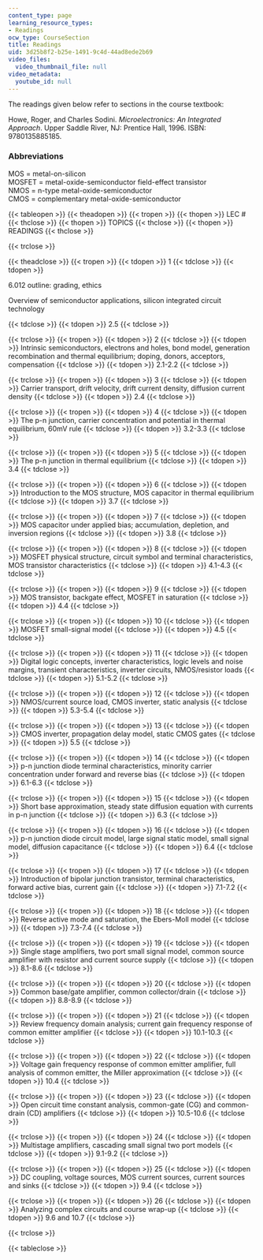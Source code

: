 ```yaml
---
content_type: page
learning_resource_types:
- Readings
ocw_type: CourseSection
title: Readings
uid: 3d25b8f2-b25e-1491-9c4d-44ad8ede2b69
video_files:
  video_thumbnail_file: null
video_metadata:
  youtube_id: null
---
```


The readings given below refer to sections in the course textbook:

Howe, Roger, and Charles Sodini. _Microelectronics: An Integrated Approach_. Upper Saddle River, NJ: Prentice Hall, 1996. ISBN: 9780135885185.

### Abbreviations

MOS = metal-on-silicon  
MOSFET = metal-oxide-semiconductor field-effect transistor  
NMOS = n-type metal-oxide-semiconductor  
CMOS = complementary metal-oxide-semiconductor

{{< tableopen >}}
{{< theadopen >}}
{{< tropen >}}
{{< thopen >}}
LEC #
{{< thclose >}}
{{< thopen >}}
TOPICS
{{< thclose >}}
{{< thopen >}}
READINGS
{{< thclose >}}

{{< trclose >}}

{{< theadclose >}}
{{< tropen >}}
{{< tdopen >}}
1
{{< tdclose >}}
{{< tdopen >}}


6.012 outline: grading, ethics

Overview of semiconductor applications, silicon integrated circuit technology


{{< tdclose >}}
{{< tdopen >}}
2.5
{{< tdclose >}}

{{< trclose >}}
{{< tropen >}}
{{< tdopen >}}
2
{{< tdclose >}}
{{< tdopen >}}
Intrinsic semiconductors, electrons and holes, bond model, generation recombination and thermal equilibrium; doping, donors, acceptors, compensation
{{< tdclose >}}
{{< tdopen >}}
2.1-2.2
{{< tdclose >}}

{{< trclose >}}
{{< tropen >}}
{{< tdopen >}}
3
{{< tdclose >}}
{{< tdopen >}}
Carrier transport, drift velocity, drift current density, diffusion current density
{{< tdclose >}}
{{< tdopen >}}
2.4
{{< tdclose >}}

{{< trclose >}}
{{< tropen >}}
{{< tdopen >}}
4
{{< tdclose >}}
{{< tdopen >}}
The p-n junction, carrier concentration and potential in thermal equilibrium, 60mV rule
{{< tdclose >}}
{{< tdopen >}}
3.2-3.3
{{< tdclose >}}

{{< trclose >}}
{{< tropen >}}
{{< tdopen >}}
5
{{< tdclose >}}
{{< tdopen >}}
The p-n junction in thermal equilibrium
{{< tdclose >}}
{{< tdopen >}}
3.4
{{< tdclose >}}

{{< trclose >}}
{{< tropen >}}
{{< tdopen >}}
6
{{< tdclose >}}
{{< tdopen >}}
Introduction to the MOS structure, MOS capacitor in thermal equilibrium
{{< tdclose >}}
{{< tdopen >}}
3.7
{{< tdclose >}}

{{< trclose >}}
{{< tropen >}}
{{< tdopen >}}
7
{{< tdclose >}}
{{< tdopen >}}
MOS capacitor under applied bias; accumulation, depletion, and inversion regions
{{< tdclose >}}
{{< tdopen >}}
3.8
{{< tdclose >}}

{{< trclose >}}
{{< tropen >}}
{{< tdopen >}}
8
{{< tdclose >}}
{{< tdopen >}}
MOSFET physical structure, circuit symbol and terminal characteristics, MOS transistor characteristics
{{< tdclose >}}
{{< tdopen >}}
4.1-4.3
{{< tdclose >}}

{{< trclose >}}
{{< tropen >}}
{{< tdopen >}}
9
{{< tdclose >}}
{{< tdopen >}}
MOS transistor, backgate effect, MOSFET in saturation
{{< tdclose >}}
{{< tdopen >}}
4.4
{{< tdclose >}}

{{< trclose >}}
{{< tropen >}}
{{< tdopen >}}
10
{{< tdclose >}}
{{< tdopen >}}
MOSFET small-signal model
{{< tdclose >}}
{{< tdopen >}}
4.5
{{< tdclose >}}

{{< trclose >}}
{{< tropen >}}
{{< tdopen >}}
11
{{< tdclose >}}
{{< tdopen >}}
Digital logic concepts, inverter characteristics, logic levels and noise margins, transient characteristics, inverter circuits, NMOS/resistor loads
{{< tdclose >}}
{{< tdopen >}}
5.1-5.2
{{< tdclose >}}

{{< trclose >}}
{{< tropen >}}
{{< tdopen >}}
12
{{< tdclose >}}
{{< tdopen >}}
NMOS/current source load, CMOS inverter, static analysis
{{< tdclose >}}
{{< tdopen >}}
5.3-5.4
{{< tdclose >}}

{{< trclose >}}
{{< tropen >}}
{{< tdopen >}}
13
{{< tdclose >}}
{{< tdopen >}}
CMOS inverter, propagation delay model, static CMOS gates
{{< tdclose >}}
{{< tdopen >}}
5.5
{{< tdclose >}}

{{< trclose >}}
{{< tropen >}}
{{< tdopen >}}
14
{{< tdclose >}}
{{< tdopen >}}
p-n junction diode terminal characteristics, minority carrier concentration under forward and reverse bias
{{< tdclose >}}
{{< tdopen >}}
6.1-6.3
{{< tdclose >}}

{{< trclose >}}
{{< tropen >}}
{{< tdopen >}}
15
{{< tdclose >}}
{{< tdopen >}}
Short base approximation, steady state diffusion equation with currents in p-n junction
{{< tdclose >}}
{{< tdopen >}}
6.3
{{< tdclose >}}

{{< trclose >}}
{{< tropen >}}
{{< tdopen >}}
16
{{< tdclose >}}
{{< tdopen >}}
p-n junction diode circuit model, large signal static model, small signal model, diffusion capacitance
{{< tdclose >}}
{{< tdopen >}}
6.4
{{< tdclose >}}

{{< trclose >}}
{{< tropen >}}
{{< tdopen >}}
17
{{< tdclose >}}
{{< tdopen >}}
Introduction of bipolar junction transistor, terminal characteristics, forward active bias, current gain
{{< tdclose >}}
{{< tdopen >}}
7.1-7.2
{{< tdclose >}}

{{< trclose >}}
{{< tropen >}}
{{< tdopen >}}
18
{{< tdclose >}}
{{< tdopen >}}
Reverse active mode and saturation, the Ebers-Moll model
{{< tdclose >}}
{{< tdopen >}}
7.3-7.4
{{< tdclose >}}

{{< trclose >}}
{{< tropen >}}
{{< tdopen >}}
19
{{< tdclose >}}
{{< tdopen >}}
Single stage amplifiers, two port small signal model, common source amplifier with resistor and current source supply
{{< tdclose >}}
{{< tdopen >}}
8.1-8.6
{{< tdclose >}}

{{< trclose >}}
{{< tropen >}}
{{< tdopen >}}
20
{{< tdclose >}}
{{< tdopen >}}
Common base/gate amplifier, common collector/drain
{{< tdclose >}}
{{< tdopen >}}
8.8-8.9
{{< tdclose >}}

{{< trclose >}}
{{< tropen >}}
{{< tdopen >}}
21
{{< tdclose >}}
{{< tdopen >}}
Review frequency domain analysis; current gain frequency response of common emitter amplifier
{{< tdclose >}}
{{< tdopen >}}
10.1-10.3
{{< tdclose >}}

{{< trclose >}}
{{< tropen >}}
{{< tdopen >}}
22
{{< tdclose >}}
{{< tdopen >}}
Voltage gain frequency response of common emitter amplifier, full analysis of common emitter, the Miller approximation
{{< tdclose >}}
{{< tdopen >}}
10.4
{{< tdclose >}}

{{< trclose >}}
{{< tropen >}}
{{< tdopen >}}
23
{{< tdclose >}}
{{< tdopen >}}
Open circuit time constant analysis, common-gate (CG) and common-drain (CD) amplifiers
{{< tdclose >}}
{{< tdopen >}}
10.5-10.6
{{< tdclose >}}

{{< trclose >}}
{{< tropen >}}
{{< tdopen >}}
24
{{< tdclose >}}
{{< tdopen >}}
Multistage amplifiers, cascading small signal two port models
{{< tdclose >}}
{{< tdopen >}}
9.1-9.2
{{< tdclose >}}

{{< trclose >}}
{{< tropen >}}
{{< tdopen >}}
25
{{< tdclose >}}
{{< tdopen >}}
DC coupling, voltage sources, MOS current sources, current sources and sinks
{{< tdclose >}}
{{< tdopen >}}
9.4
{{< tdclose >}}

{{< trclose >}}
{{< tropen >}}
{{< tdopen >}}
26
{{< tdclose >}}
{{< tdopen >}}
Analyzing complex circuits and course wrap-up
{{< tdclose >}}
{{< tdopen >}}
9.6 and 10.7
{{< tdclose >}}

{{< trclose >}}

{{< tableclose >}}